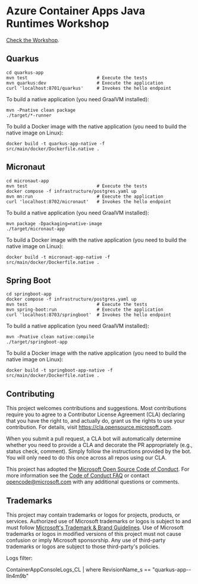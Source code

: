 # Azure Container Apps Java Runtimes Workshop

[Check the Workshop](https://aka.ms/java-runtimes).

## Quarkus

```shell
cd quarkus-app
mvn test                          # Execute the tests
mvn quarkus:dev                   # Execute the application
curl 'localhost:8701/quarkus'     # Invokes the hello endpoint
```

To build a native application (you need GraalVM installed):
```shell
mvn -Pnative clean package
./target/*-runner
```

To build a Docker image with the native application (you need to build the native image on Linux):
```shell
docker build -t quarkus-app-native -f src/main/docker/Dockerfile.native .
```

## Micronaut

```shell
cd micronaut-app
mvn test                          # Execute the tests
docker compose -f infrastructure/postgres.yaml up
mvn mn:run                        # Execute the application
curl 'localhost:8702/micronaut'   # Invokes the hello endpoint
```

To build a native application (you need GraalVM installed):
```shell
mvn package -Dpackaging=native-image
./target/micronaut-app
```

To build a Docker image with the native application (you need to build the native image on Linux):
```shell
docker build -t micronaut-app-native -f src/main/docker/Dockerfile.native .
```

## Spring Boot

```shell
cd springboot-app
docker compose -f infrastructure/postgres.yaml up
mvn test                          # Execute the tests
mvn spring-boot:run               # Execute the application
curl 'localhost:8703/springboot'  # Invokes the hello endpoint
```

To build a native application (you need GraalVM installed):
```shell
mvn -Pnative clean native:compile
./target/springboot-app
```

To build a Docker image with the native application (you need to build the native image on Linux):
```shell
docker build -t springboot-app-native -f src/main/docker/Dockerfile.native .
```

## Contributing

This project welcomes contributions and suggestions.  Most contributions require you to agree to a
Contributor License Agreement (CLA) declaring that you have the right to, and actually do, grant us
the rights to use your contribution. For details, visit https://cla.opensource.microsoft.com.

When you submit a pull request, a CLA bot will automatically determine whether you need to provide
a CLA and decorate the PR appropriately (e.g., status check, comment). Simply follow the instructions
provided by the bot. You will only need to do this once across all repos using our CLA.

This project has adopted the [Microsoft Open Source Code of Conduct](https://opensource.microsoft.com/codeofconduct/).
For more information see the [Code of Conduct FAQ](https://opensource.microsoft.com/codeofconduct/faq/) or
contact [opencode@microsoft.com](mailto:opencode@microsoft.com) with any additional questions or comments.

## Trademarks

This project may contain trademarks or logos for projects, products, or services. Authorized use of Microsoft 
trademarks or logos is subject to and must follow 
[Microsoft's Trademark & Brand Guidelines](https://www.microsoft.com/en-us/legal/intellectualproperty/trademarks/usage/general).
Use of Microsoft trademarks or logos in modified versions of this project must not cause confusion or imply Microsoft sponsorship.
Any use of third-party trademarks or logos are subject to those third-party's policies.



Logs filter:


ContainerAppConsoleLogs_CL
| where RevisionName_s == "quarkus-app--lln4m9b"

